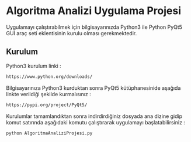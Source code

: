 # Algoritma Analizi Uygulama Projesi
Uygulamayı çalıştırabilmek için bilgisayarınızda Python3 ile Python PyQt5 GUI araç seti eklentisinin kurulu olması gerekmektedir.
## Kurulum
Python3 kurulum linki : 
```bash
https://www.python.org/downloads/
```
Bilgisayarınıza Python3 kurduktan sonra PyQt5 kütüphanesinide aşağıda linkte verildiği şekilde kurmalısınız : 
```bash
https://pypi.org/project/PyQt5/
```
Kurulumlar tamamlandıktan sonra indirdirdiğiniz dosyada ana dizine gidip komut satırında aşağıdaki komutu çalıştırarak uygulamayı başlatabilirsiniz : 
```bash
python AlgoritmaAnaliziProjesi.py
```
